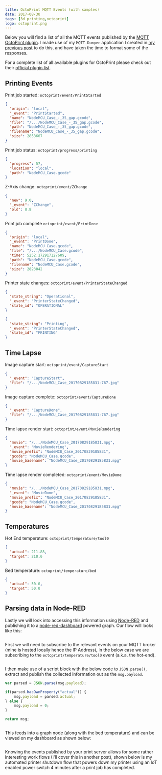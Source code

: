 ```yaml
---
title: OctoPrint MQTT Events (with samples)
date: 2017-08-30
tags: [3d printing,octoprint]
logo: octoprint.png
---
```


Below you will find a list of all the MQTT events published by the [MQTT OctoPrint plugin](https://plugins.octoprint.org/plugins/mqtt/). I made use of my `MQTT-Dumper` application I created in [my previous post](/blog/2017/2017-08-29/post/) to do this, and have taken the time to format some of the responses.

For a complete list of all available plugins for OctoPrint please check out their [official plugin list](https://plugins.octoprint.org/by_date/).

## Printing Events
Print job started: `octoprint/event/PrintStarted`

```json
{
  "origin": "local",
  "_event": "PrintStarted",
  "name": "NodeMCU_Case_-_35_gap.gcode",
  "file": "/.../NodeMCU_Case_-_35_gap.gcode",
  "path": "NodeMCU_Case_-_35_gap.gcode",
  "filename": "NodeMCU_Case_-_35_gap.gcode",
  "size": 2858607
}
```

Print job status: `octoprint/progress/printing`

```json
{
  "progress": 57,
  "location": "local",
  "path": "NodeMCU_Case.gcode"
}
```

Z-Axis change: `octoprint/event/ZChange`

```json
{
  "new": 9.0,
  "_event": "ZChange",
  "old": 8.8
}
```

Print job complete `octoprint/event/PrintDone`

```json
{
  "origin": "local",
  "_event": "PrintDone",
  "name": "NodeMCU_Case.gcode",
  "file": "/.../NodeMCU_Case.gcode",
  "time": 5252.172917127609,
  "path": "NodeMCU_Case.gcode",
  "filename": "NodeMCU_Case.gcode",
  "size": 2823042
}
```

Printer state changes: `octoprint/event/PrinterStateChanged`

```json
{
  "state_string": "Operational",
  "_event": "PrinterStateChanged",
  "state_id": "OPERATIONAL"
}

{
  "state_string": "Printing",
  "_event": "PrinterStateChanged",
  "state_id": "PRINTING"
}
```

## Time Lapse
Image capture start: `octoprint/event/CaptureStart`

```json
{
  "_event": "CaptureStart",
  "file": "/.../NodeMCU_Case_20170829185831-767.jpg"
}
```

Image capture complete: `octoprint/event/CaptureDone`

```json
{
  "_event": "CaptureDone",
  "file": "/.../NodeMCU_Case_20170829185831-767.jpg"
}
```

Time lapse render start: `octoprint/event/MovieRendering`

```json
{
  "movie": "/.../NodeMCU_Case_20170829185831.mpg",
  "_event": "MovieRendering",
  "movie_prefix": "NodeMCU_Case_20170829185831",
  "gcode": "NodeMCU_Case.gcode",
  "movie_basename": "NodeMCU_Case_20170829185831.mpg"
}
```

Time lapse render completed: `octoprint/event/MovieDone`

```json
{
  "movie": "/.../NodeMCU_Case_20170829185831.mpg",
  "_event": "MovieDone",
  "movie_prefix": "NodeMCU_Case_20170829185831",
  "gcode": "NodeMCU_Case.gcode",
  "movie_basename": "NodeMCU_Case_20170829185831.mpg"
}
```

## Temperatures
Hot End temperature: `octoprint/temperature/tool0`

```json
{
  "actual": 211.88,
  "target": 210.0
}
```

Bed temperature: `octoprint/temperature/bed`

```json
{
  "actual": 50.0,
  "target": 50.0
}
```

## Parsing data in Node-RED
Lastly we will look into accessing this information using [Node-RED](https://nodered.org/) and publishing it to a [node-red-dashboard](https://github.com/node-red/node-red-dashboard) powered graph. Our flow will looks like this:

<img src="./001.png" alt="" />

First we will need to subscribe to the relevant events on your MQTT broker (mine is hosted locally hence the IP Address), in the below case we are subscribing to the `octoprint/temperature/tool0` event (a.k.a. the hot-end).

<img src="./002.png" alt="" />

I then make use of a script block with the below code to `JSON.parse()`, extract and publish the collected information out as the `msg.payload`.

```js
var parsed = JSON.parse(msg.payload);

if(parsed.hasOwnProperty("actual")) {
    msg.payload = parsed.actual;
} else {
    msg.payload = 0;
}

return msg;
```

<img src="./003.png" alt="" />

This feeds into a graph node (along with the bed temperature) and can be viewed on my dashboard as shown below:

<img src="./004.png" alt="" />

Knowing the events published by your print server allows for some rather interesting work flows (I'll cover this in another post), shown below is my automated printer shutdown flow that powers down my printer using an IoT enabled power switch 4 minutes after a print job has completed.

<img src="./005.png" alt="" />
